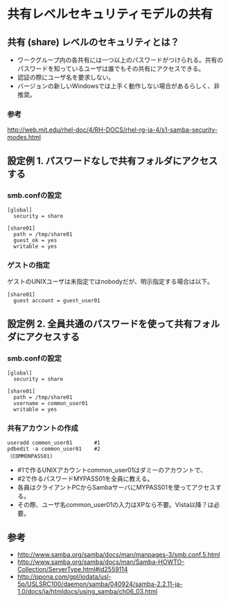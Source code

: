 ﻿# 共有レベルセキュリティモデルの共有

## 共有 (share) レベルのセキュリティとは？

- ワークグループ内の各共有には一つ以上のパスワードがつけられる。共有のパスワードを知っているユーザは誰でもその共有にアクセスできる。
- 認証の際にユーザ名を要求しない。
- バージョンの新しいWindowsでは上手く動作しない場合があるらしく、非推奨。

### 参考
http://web.mit.edu/rhel-doc/4/RH-DOCS/rhel-rg-ja-4/s1-samba-security-modes.html

## 設定例 1. パスワードなしで共有フォルダにアクセスする

### smb.confの設定

```clike
[global]
  security = share

[share01]
  path = /tmp/share01
  guest_ok = yes
  writable = yes
```

### ゲストの指定
ゲストのUNIXユーザは未指定ではnobodyだが、明示指定する場合は以下。

```clike
[share01]
  guest account = guest_user01
```

## 設定例 2. 全員共通のパスワードを使って共有フォルダにアクセスする

### smb.confの設定

```clike
[global]
  security = share

[share01]
  path = /tmp/share01
  username = common_user01
  writable = yes
```

### 共有アカウントの作成

```clike
useradd common_user01       #1
pdbedit -a common_user01    #2
（COMMONPASS01)
```

- #1で作るUNIXアカウントcommon_user01はダミーのアカウントで、
- #2で作るパスワードMYPASS01を全員に教える。
- 各員はクライアントPCからSambaサーバにMYPASS01を使ってアクセスする。
- その際、ユーザ名common_user01の入力はXPなら不要。Vista以降？は必要。

## 参考

- http://www.samba.org/samba/docs/man/manpages-3/smb.conf.5.html
- http://www.samba.org/samba/docs/man/Samba-HOWTO-Collection/ServerType.html#id2559114
- http://ppona.com/gpl/iodata/usl-5p/USLSRC100/daemon/samba/040924/samba-2.2.11-ja-1.0/docs/ja/htmldocs/using_samba/ch06_03.html
